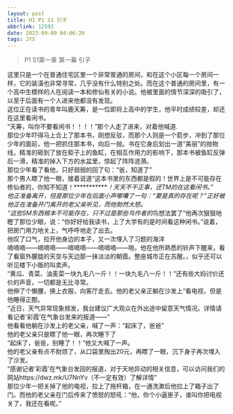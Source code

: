 ```yaml
---
layout: post
title: H1 P1 S1 引子
abbrlink: 12593
date: 2023-09-09 04:06:20
tags: JYS
---
```

>P1 S1第一章 第一幕  引子

这里只是一个在普通住宅区里一个非常普通的房间，和在这个小区每一个房间一样，它的装潢也非常寻常，几乎没有什么特别之处。而在这个普通的房间里，有一个高中生模样的人在阅读一本和修仙有关的小说。他被里面的情节深深的吸引了，以至于后面有一个人进来他都没有发现。<br>
这位正在读书的青年叫鹿天筹，是一位即将上高中的学生，他平时成绩较差，却还在这里看闲书。<br>
“天筹，叫你不要看闲书！！！！”那个人走了进来，对着他喊道.<br>
那位少年吓得马上合上了那本书，刚想反驳，而那个人则是一个箭步，冲到了那位少年的面前，他一把抓住那本书，向后一抛。书在它身后划出一道“美丽”的抛物线，精准的砸到了放在柜子上的鱼缸，在相互作用力的影响下，那本书被鱼缸反弹后一滑，精准的掉入下方的水盆里，惊起了阵阵涟漪。<br>
那位少年看了看他，只好弱弱的回了句：“爸，知道了”<br>
那个男人瞟了他一眼，接着说道“这本书里的东西都是假的！世界上是不可能存在修仙者的，你知不知道！*************！天天不干正事，还TM的在这看闲书。”<br>
他正准备离开，但是那位少年在后面小声嘟囔了一句：“要是真的存在呢？”正好被他正在准备开门离开的老父亲听见，而他勃然大怒。<br>
“这些SM东西根本不可能存在，只不过是那些*鸟作者的*鸟想法罢了”他再次狠狠地瞪了那位少眼，说：“你好好给我读书，上了大学有的是时间看这种闲书。”说着，把房门用力地关上，气呼呼地走了出去。<br>
他叹了口气，拉开他身边的本子，又一次埋入了习题的海洋<br>
嘀嘀嘀——嘀嘀嘀——嘀嘀嘀——嘀嘀嘀——啪，他在他所熟悉的铃声下醒来，看了看窗外朦胧的天空与天边那一抹淡淡的朝霞。整座城市正在苏醒。，似乎还可以听见楼下小贩的叫卖声。<br>
“黄瓜、青菜、油麦菜一块九毛八一斤！！一块九毛八一斤！！”还有些大妈讨价还价的声音，一切都是无比寻常。<br>
他伸了个懒腰，换上衣服，向客厅走去。他的老父亲正躺在沙发上“看电视，但是他睡得正酣。<br>
“近日，天气异常现象频发，我台建议广大观众在外出途中留意天气情况。详情请看记者‘彩霞’在气象台发来的报道——”<br>
他看看他躺在沙发上的老父亲，喊了一声：“起床了，爸爸”<br>
他的老父亲只是瞟了他一眼，再次睡下了<br>
“起床了，爸爸，别睡了！！”他又大喊了一声。<br>
他的老父亲有点不耐烦了，从口袋里掏出20元，再瞟了一眼，沉下身子再次埋入了沙发。<br>
“感谢记者’彩霞’在气象台发回的报道，对于天地异动的相关信息，可以访问我们的网站https://dwz.mk/U7NnYv（不一定有效）了解详情”<br>
那位少年一把关掉了他的电视，拉上了拖杆箱，在一通洗漱后他拉上了箱子出了门。而他的老父亲在门后传来了愤怒的怒吼：“他，你个小逼崽子，谁叫你把电视关了，我还在看呢。”<br>


